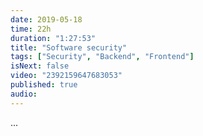 ```yaml
---
date: 2019-05-18
time: 22h
duration: "1:27:53"
title: "Software security"
tags: ["Security", "Backend", "Frontend"]
isNext: false
video: "2392159647683053"
published: true
audio:
---
```


[//]: # "Check this github issue on How to add Episode Notes  https://github.com/DevC-Casa/geeksblabla.com/issues/23 "

...
